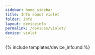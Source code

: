 ```yaml
---
sidebar: home_sidebar
title: Info about violet
folder: info
layout: deviceinfo
permalink: /devices/violet/
device: violet
---
```

{% include templates/device_info.md %}
